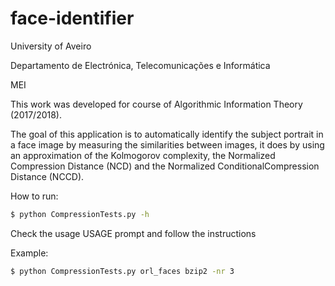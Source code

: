 # face-identifier

University of Aveiro

Departamento de Electrónica, Telecomunicações e Informática

MEI

This work was developed for course of Algorithmic Information Theory (2017/2018).

The goal of this application is to automatically identify the subject portrait in a face image 
by measuring the similarities between images, it does by using an approximation of the 
Kolmogorov complexity, the Normalized Compression Distance (NCD) and the Normalized ConditionalCompression Distance (NCCD).

How to run: 

```bash
$ python CompressionTests.py -h
```

Check the usage USAGE prompt and follow the instructions

Example:
```bash
$ python CompressionTests.py orl_faces bzip2 -nr 3
```
